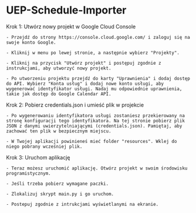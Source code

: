 # UEP-Schedule-Importer
Krok 1: Utwórz nowy projekt w Google Cloud Console

    - Przejdź do strony https://console.cloud.google.com/ i zaloguj się na swoje konto Google.

    - Kliknij w menu po lewej stronie, a następnie wybierz "Projekty".

    - Kliknij na przycisk "Utwórz projekt" i postępuj zgodnie z instrukcjami, aby utworzyć nowy projekt.

    - Po utworzeniu projektu przejdź do karty "Uprawnienia" i dodaj dostęp do API. Wybierz "Konta usług" i dodaj nowe konto usługi, aby wygenerować identyfikator usługi. Nadaj mu odpowiednie uprawnienia, takie jak dostęp do Google Calendar API.

Krok 2: Pobierz credentials.json i umieść plik w projekcie

    - Po wygenerowaniu identyfikatora usługi zostaniesz przekierowany na stronę konfiguracji tego identyfikatora. Na tej stronie pobierz plik JSON z danymi uwierzytelniającymi (credentials.json). Pamiętaj, aby zachować ten plik w bezpiecznym miejscu.

    - W Twojej aplikacji powinieneś mieć folder "resources". Wklej do niego pobrany wcześniej plik.

Krok 3: Uruchom aplikację

    - Teraz możesz uruchomić aplikację. Otwórz projekt w swoim środowisku programistycznym.

    - Jeśli trzeba pobierz wymagane paczki.

    - Zlokalizuj skrypt main.py i go uruchom.

    - Postepuj zgodnie z intrukcjami wyświetlanymi na ekranie.
